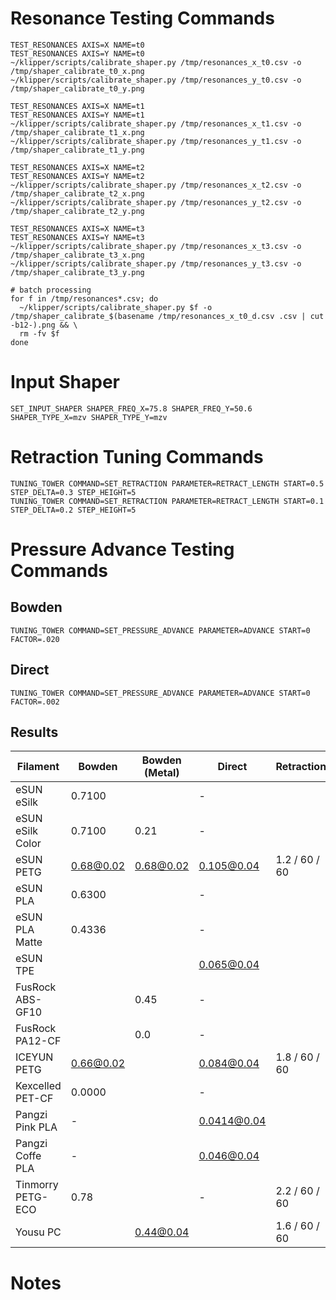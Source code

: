 # Resonance Testing Commands

```
TEST_RESONANCES AXIS=X NAME=t0
TEST_RESONANCES AXIS=Y NAME=t0
~/klipper/scripts/calibrate_shaper.py /tmp/resonances_x_t0.csv -o /tmp/shaper_calibrate_t0_x.png
~/klipper/scripts/calibrate_shaper.py /tmp/resonances_y_t0.csv -o /tmp/shaper_calibrate_t0_y.png

TEST_RESONANCES AXIS=X NAME=t1
TEST_RESONANCES AXIS=Y NAME=t1
~/klipper/scripts/calibrate_shaper.py /tmp/resonances_x_t1.csv -o /tmp/shaper_calibrate_t1_x.png
~/klipper/scripts/calibrate_shaper.py /tmp/resonances_y_t1.csv -o /tmp/shaper_calibrate_t1_y.png

TEST_RESONANCES AXIS=X NAME=t2
TEST_RESONANCES AXIS=Y NAME=t2
~/klipper/scripts/calibrate_shaper.py /tmp/resonances_x_t2.csv -o /tmp/shaper_calibrate_t2_x.png
~/klipper/scripts/calibrate_shaper.py /tmp/resonances_y_t2.csv -o /tmp/shaper_calibrate_t2_y.png

TEST_RESONANCES AXIS=X NAME=t3
TEST_RESONANCES AXIS=Y NAME=t3
~/klipper/scripts/calibrate_shaper.py /tmp/resonances_x_t3.csv -o /tmp/shaper_calibrate_t3_x.png
~/klipper/scripts/calibrate_shaper.py /tmp/resonances_y_t3.csv -o /tmp/shaper_calibrate_t3_y.png

# batch processing
for f in /tmp/resonances*.csv; do
  ~/klipper/scripts/calibrate_shaper.py $f -o /tmp/shaper_calibrate_$(basename /tmp/resonances_x_t0_d.csv .csv | cut -b12-).png && \
  rm -fv $f
done

```

# Input Shaper

```
SET_INPUT_SHAPER SHAPER_FREQ_X=75.8 SHAPER_FREQ_Y=50.6 SHAPER_TYPE_X=mzv SHAPER_TYPE_Y=mzv
```

# Retraction Tuning Commands

```
TUNING_TOWER COMMAND=SET_RETRACTION PARAMETER=RETRACT_LENGTH START=0.5 STEP_DELTA=0.3 STEP_HEIGHT=5
TUNING_TOWER COMMAND=SET_RETRACTION PARAMETER=RETRACT_LENGTH START=0.1 STEP_DELTA=0.2 STEP_HEIGHT=5
```

# Pressure Advance Testing Commands

## Bowden

```
TUNING_TOWER COMMAND=SET_PRESSURE_ADVANCE PARAMETER=ADVANCE START=0 FACTOR=.020
```

## Direct

```
TUNING_TOWER COMMAND=SET_PRESSURE_ADVANCE PARAMETER=ADVANCE START=0 FACTOR=.002
```

## Results

| Filament          | Bowden    | Bowden (Metal) | Direct      | Retraction    | Retraction (DDE) | Temp. | Flow   | Comments      |
| ----------------- | --------- | -------------- | ----------- | ------------- | ---------------- | ----- | ------ | ------------- |
| eSUN eSilk        | 0.7100    |                | -           |               |                  | 210   |        |               |
| eSUN eSilk Color  | 0.7100    | 0.21           | -           |               |                  | 210   |        |               |
| eSUN PETG         | 0.68@0.02 | 0.68@0.02      | 0.105@0.04  | 1.2 / 60 / 60 | 0.4 / 60 / 60    | 240   | 0.9765 | Max flow 6.0  |
| eSUN PLA          | 0.6300    |                | -           |               |                  | 220   |        |               |
| eSUN PLA Matte    | 0.4336    |                | -           |               |                  | 230   |        |               |
| eSUN TPE          |           |                | 0.065@0.04  |               | 2.3 / 60 / 60    | 230   |        | Max flow 4.0  |
| FusRock ABS-GF10  |           | 0.45           | -           |               |                  | 270   |        |               |
| FusRock PA12-CF   |           | 0.0            | -           |               |                  | 280   |        |               |
| ICEYUN PETG       | 0.66@0.02 |                | 0.084@0.04  | 1.8 / 60 / 60 | 0.44 / 60 /60    | 240   | 0.966  | Max flow 6.0  |
| Kexcelled PET-CF  | 0.0000    |                | -           |               |                  | 300   |        |               |
| Pangzi Pink PLA   | -         |                | 0.0414@0.04 |               |                  | 220   |        |               |
| Pangzi Coffe PLA  | -         |                | 0.046@0.04  |               |                  | 200   |        | Max flow      |
| Tinmorry PETG-ECO | 0.78      |                | -           | 2.2 / 60 / 60 |                  | 240   |        | Max flow 15.0 |
| Yousu PC          |           | 0.44@0.04      |             | 1.6 / 60 / 60 |                  | 300   | 0.97   | Max flow 10.0 |

# Notes
